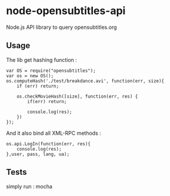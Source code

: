 node-opensubtitles-api
======================

Node.js API library to query opensubtitles.org

Usage
-----

The lib get hashing function :

	var OS = require("opensubtitles");
	var os = new OS();
	os.computeHash('./test/breakdance.avi', function(err, size){
		if (err) return;

		os.checkMovieHash([size], function(err, res) {
			if(err) return;

			console.log(res);
		})
	});

And it also bind all XML-RPC methods :

	os.api.LogIn(function(err, res){
		console.log(res);
	},user, pass, lang, ua);

Tests
-----

simply run :
	mocha